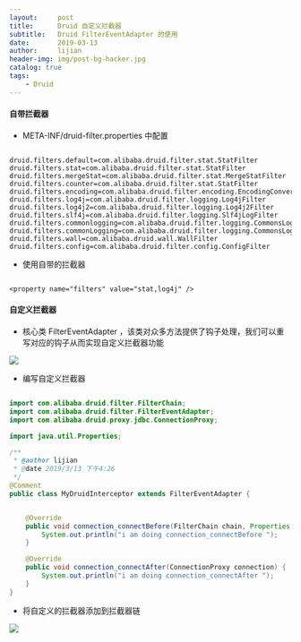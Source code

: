 ```yaml
---
layout:     post
title:      Druid 自定义拦截器
subtitle:   Druid FilterEventAdapter 的使用
date:       2019-03-13
author:     lijian
header-img: img/post-bg-hacker.jpg
catalog: true
tags:
    - Druid
---
```


#### 自带拦截器
* META-INF/druid-filter.properties 中配置

```properties

druid.filters.default=com.alibaba.druid.filter.stat.StatFilter
druid.filters.stat=com.alibaba.druid.filter.stat.StatFilter
druid.filters.mergeStat=com.alibaba.druid.filter.stat.MergeStatFilter
druid.filters.counter=com.alibaba.druid.filter.stat.StatFilter
druid.filters.encoding=com.alibaba.druid.filter.encoding.EncodingConvertFilter
druid.filters.log4j=com.alibaba.druid.filter.logging.Log4jFilter
druid.filters.log4j2=com.alibaba.druid.filter.logging.Log4j2Filter
druid.filters.slf4j=com.alibaba.druid.filter.logging.Slf4jLogFilter
druid.filters.commonlogging=com.alibaba.druid.filter.logging.CommonsLogFilter
druid.filters.commonLogging=com.alibaba.druid.filter.logging.CommonsLogFilter
druid.filters.wall=com.alibaba.druid.wall.WallFilter
druid.filters.config=com.alibaba.druid.filter.config.ConfigFilter

```

* 使用自带的拦截器

```properties

<property name="filters" value="stat,log4j" />

```

#### 自定义拦截器

* 核心类 FilterEventAdapter ，该类对众多方法提供了钩子处理，我们可以重写对应的钩子从而实现自定义拦截器功能

[![]({{site.url}}/img/201903/20190313druid.png)]()


* 编写自定义拦截器

```java

import com.alibaba.druid.filter.FilterChain;
import com.alibaba.druid.filter.FilterEventAdapter;
import com.alibaba.druid.proxy.jdbc.ConnectionProxy;

import java.util.Properties;

/**
 * @author lijian
 * @date 2019/3/13 下午4:26
 */
@Comment
public class MyDruidInterceptor extends FilterEventAdapter {


    @Override
    public void connection_connectBefore(FilterChain chain, Properties info) {
        System.out.println("i am doing connection_connectBefore ");
    }

    @Override
    public void connection_connectAfter(ConnectionProxy connection) {
        System.out.println("i am doing connection_connectAfter ");
    }
}

```

* 将自定义的拦截器添加到拦截器链
 

[![]({{site.url}}/img/201903/2019031302.png)]()